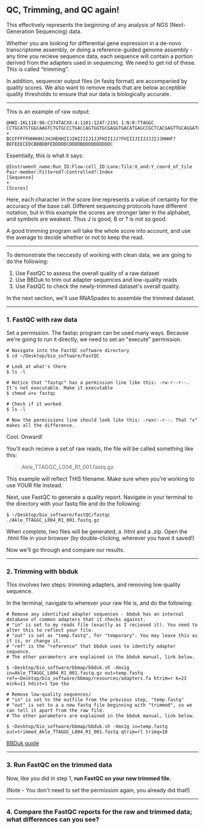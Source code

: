 QC, Trimming, and QC again!
----

This effectively represents the beginning of any analysis of NGS (Next-Generation Sequencing) data. 

Whether you are looking for differential gene expression in a de-novo transcriptome assembly, or doing a reference-guided genome assembly - any time you recieve sequence data, each sequence will contain a portion derived from the adapters used in sequencing. We need to get rid of these. This is called "trimming". 

In addition, sequencer output files (in fastq format) are accompanied by quality scores. We also want to remove reads that are below acceptible quality thresholds to ensure that our data is biologically accurate. 

----

This is an example of raw output:
```
@HWI-1KL118:98:C374TACXX:4:1101:1247:2191 1:N:0:TTAGGC
CCTGCATGTGGCAAGTCTGTGCCCTGACCAGTGGTGCGAGGTGACATGAGCCGCTCACGAGTTGCAGGATCCGTACTTTCCTTTGCTGGAATGACAATGGT
+
BCCFFFFFHHHHHJJHJHEHHIIJIHIIIIJIJJFHIIIJJ?FHIIIJIIJJJJIJJHHHF?BEFEEECEDCBBBDBFEDDDDDCDDDDBDDDDDDDDDDC
```

Essentially, this is what it says:
```
@Instrument_name:Run_ID:Flow-cell_ID:Lane:Tile:X_and:Y_coord_of_tile Pair-member:Filtered?:Controlled?:Index
[Sequence]
+
[Scores]
```

Here, each character in the score line represents a value of certainty for the accuracy of the base call. Different sequencing protocols have different notation, but in this example the scores are stronger later in the alphabet, and symbols are weakest. Thus J is good, B or ? is not so good. 

A good trimming program will take the whole score into account, and use the average to decide whether or not to keep the read. 

----

To demonstrate the neccesity of working with clean data, we are going to do the following:
1. Use FastQC to assess the overall quality of a raw dataset
2. Use BBDuk to trim out adapter sequences and low-quality reads
3. Use FastQC to check the newly-trimmed dataset's overall quality. 

In the next section, we'll use RNASpades to assemble the trimmed dataset.

----

### 1. FastQC with raw data
Set a permission. The fastqc program can be used many ways. Because we're going to run it directly, we need to set an "execute" permission. 
```
# Navigate into the FastQC software directory
$ cd ~/Desktop/bio_software/FastQC

# Look at what's there
$ ls -l

# Notice that "fastqc" has a permission line like this: -rw-r--r--. It's not executable. Make it executable
$ chmod u+x fastqc

# Check if it worked
$ ls -l

# Now the permissions line should look like this: -rwxr--r--. That "x" makes all the difference. 
```
Cool. Onward!

You'll each recieve a set of raw reads, the file will be called something like this:
> Akle_TTAGGC_L004_R1_001.fastq.gz

This example will reflect THIS filename. Make sure when you're working to use YOUR file instead.

Next, use FastQC to generate a quality report. Navigate in your terminal to the directory with your fastq file and do the following:
```
$ ~/Desktop/bio_software/FastQC/fastqc ./Akle_TTAGGC_L004_R1_001.fastq.gz
```
When complete, two files will be generated, a .html and a .zip. Open the .html file in your browser (by double-clicking, wherever you have it saved!)

Now we'll go through and compare our results.

----

### 2. Trimming with bbduk

This involves two steps: trimming adapters, and removing low quality sequence. 

In the terminal, navigate to wherever your raw file is, and do the following:
```
# Remove any identified adapter sequences - bbduk has an internal database of common adapters that it checks against.
# "in" is set to my reads file (exactly as I recieved it). You need to alter this to reflect your file.
# "out" is set as "temp.fastq", for "temporary". You may leave this as it is, or change it. 
# "ref" is the "reference" that bbduk uses to identify adapter sequence. 
# The other parameters are explained in the bbduk manual, link below.

$ ~Desktop/bio_software/bbmap/bbduk.sh -Xmx1g in=Akle_TTAGGC_L004_R1_001.fastq.gz out=temp.fastq ref=~Desktop/bio_software/bbmap/resources/adapters.fa ktrim=r k=23 mink=11 hdist=1 tpe tbo

# Remove low-quality sequences/ 
# "in" is set to the outfile from the previous step, "temp.fastq"
# "out" is set to a a new fastq file beginning with "trimmed", so we can tell it apart from the raw file.
# The other parameters are explained in the bbduk manual, link below.

$ ~Desktop/bio_software/bbmap/bbduk.sh -Xmx1g in=temp.fastq out=trimmed_Akle_TTAGGC_L004_R1_001.fastq qtrim=rl trimq=10
```

[BBDuk guide](https://jgi.doe.gov/data-and-tools/bbtools/bb-tools-user-guide/bbduk-guide/)

----

### 3. Run FastQC on the trimmed data

Now, like you did in step 1, **run FastQC on your new trimmed file.**

(Note - You don't need to set the permission again, you already did that!)

----

### 4. Compare the FastQC reports for the raw and trimmed data; what differences can you see?
